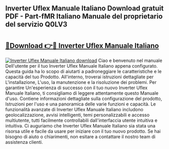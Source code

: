 ## Inverter Uflex Manuale Italiano Download gratuit PDF - Part-fMR Italiano Manuale del proprietario del servizio Q0LV3

# <h2><a href="http://dfepu95.blite.top/?on=Inverter+Uflex+Manuale+Italiano">🔗Download 👉🔴 Inverter Uflex Manuale Italiano</a></h2>

[![Inverter Uflex Manuale Italiano download](https://i.imgur.com/lujVjoI.png)](http://dfepu95.blite.top/?on=Inverter+Uflex+Manuale+Italiano)
Ciao e benvenuto nel manuale Dell'utente per il tuo Inverter Uflex Manuale Italiano appena configurato. Questa guida ha lo scopo di aiutarti a padroneggiare le caratteristiche e le capacità del tuo Prodotto. All'interno, troverai istruzioni dettagliate per L'installazione, L'uso, la manutenzione e la risoluzione dei problemi. Per garantire Un'esperienza di successo con il tuo nuovo Inverter Uflex Manuale Italiano, ti consigliamo di leggere attentamente questo Manuale d'uso. Contiene informazioni dettagliate sulla configurazione del prodotto, Istruzioni per l'uso e una panoramica delle varie funzioni e capacità. Le funzionalità avanzate di Inverter Uflex Manuale Italiano includono geolocalizzazione, avvisi intelligenti, temi personalizzabili e accesso multiutente, tutti facilmente controllabili dall'interfaccia utente intuitiva e intuitiva. Ci auguriamo che Inverter Uflex Manuale Italiano sia stata una risorsa utile e facile da usare per iniziare con il tuo nuovo prodotto. Se hai bisogno di aiuto o chiarimenti, non esitare a contattare il nostro team di assistenza clienti.
